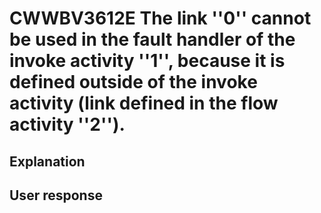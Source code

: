# CWWBV3612E The link ''0'' cannot be used in the fault handler of the invoke activity ''1'', because it is defined outside of the invoke activity (link defined in the flow activity ''2'').

## Explanation

## User response